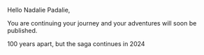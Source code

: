 Hello Nadalie Padalie,

You are continuing your journey and your adventures will soon be published.

100 years apart, but the saga continues in 2024